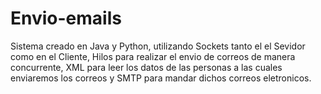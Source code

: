 # Envio-emails
Sistema creado en Java y Python, utilizando Sockets tanto el el Sevidor como en el Cliente, Hilos para realizar el envio de correos de manera concurrente, XML para leer los datos de las personas a las cuales enviaremos los correos y SMTP para mandar dichos correos eletronicos.

